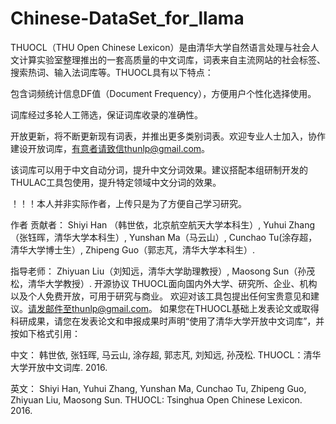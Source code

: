 # Chinese-DataSet_for_llama
THUOCL（THU Open Chinese Lexicon）是由清华大学自然语言处理与社会人文计算实验室整理推出的一套高质量的中文词库，词表来自主流网站的社会标签、搜索热词、输入法词库等。THUOCL具有以下特点：

包含词频统计信息DF值（Document Frequency），方便用户个性化选择使用。

词库经过多轮人工筛选，保证词库收录的准确性。

开放更新，将不断更新现有词表，并推出更多类别词表。欢迎专业人士加入，协作建设开放词库，有意者请致信thunlp@gmail.com。

该词库可以用于中文自动分词，提升中文分词效果。建议搭配本组研制开发的THULAC工具包使用，提升特定领域中文分词的效果。

！！！本人并非实际作者，上传只是为了方便自己学习研究。

作者
贡献者： Shiyi Han （韩世依，北京航空航天大学本科生）, Yuhui Zhang（张钰晖，清华大学本科生）, Yunshan Ma（马云山）, Cunchao Tu(涂存超，清华大学博士生）, Zhipeng Guo（郭志芃，清华大学本科生）.

指导老师： Zhiyuan Liu（刘知远，清华大学助理教授）, Maosong Sun（孙茂松，清华大学教授）.
开源协议
THUOCL面向国内外大学、研究所、企业、机构以及个人免费开放，可用于研究与商业。
欢迎对该工具包提出任何宝贵意见和建议。请发邮件至thunlp@gmail.com。
如果您在THUOCL基础上发表论文或取得科研成果，请您在发表论文和申报成果时声明“使用了清华大学开放中文词库”，并按如下格式引用：

中文： 韩世依, 张钰晖, 马云山, 涂存超, 郭志芃, 刘知远, 孙茂松. THUOCL：清华大学开放中文词库. 2016.

英文： Shiyi Han, Yuhui Zhang, Yunshan Ma, Cunchao Tu, Zhipeng Guo, Zhiyuan Liu, Maosong Sun. THUOCL: Tsinghua Open Chinese Lexicon. 2016.
